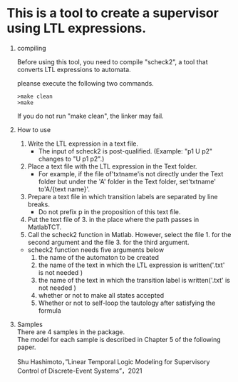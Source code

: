 # This is a tool to create a supervisor using LTL expressions.

 1. compiling

    Before using this tool, you need to compile "scheck2", a tool that converts LTL expressions to automata.
    
    pleanse execute the following two commands.

    ```
    >make clean
    >make
    ```
    
    If you do not run "make clean", the linker may fail.


2. How to use
    1. Write the LTL expression in a text file.
        * The input of scheck2 is post-qualified. (Example: "p1 U p2" changes to "U p1 p2".)
    2. Place a text file with the LTL expression in the Text folder.
        * For example, if the file of'txtname'is not directly under the Text folder but under the 'A' folder in the Text folder, set'txtname' to'A/{text name}'.
    3. Prepare a text file in which transition labels are separated by line breaks.
        * Do not prefix p in the proposition of this text file.
    4. Put the text file of 3. in the place where the path passes in MatlabTCT.
    5. Call the scheck2 function in Matlab. However, select the file 1. for the second argument and the file 3. for the third argument.
    
    - scheck2 function needs five arguments below
        1. the name of the automaton to be created
        2. the name of the text in which the LTL expression is written('.txt' is not needed )
        3. the name of the text in which the transition label is written('.txt' is not needed )
        4. whether or not to make all states accepted
        5. Whether or not to self-loop the tautology after satisfying the formula

3. Samples  
    There are 4 samples in the package.  
    The model for each sample is described in Chapter 5 of the following paper.

    Shu Hashimoto，”Linear Temporal Logic Modeling for Supervisory Control of Discrete-Event Systems”，2021
